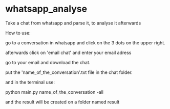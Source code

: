 # whatsapp_analyse
Take a chat from whatsapp and parse it, to analyse it afterwards

How to use:

go to a conversation in whatsapp and click on the 3 dots on the upper right.

afterwards click on 'email chat' and enter your email adress

go to your email and download the chat.

put the 'name_of_the_conversation'.txt file in the chat folder.

and in the terminal use:

  python main.py name_of_the_conversation -all
  
and the result will be created on a folder named result
